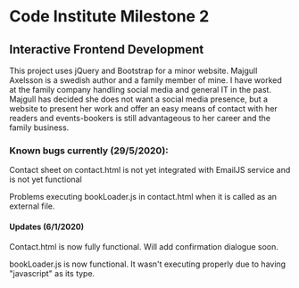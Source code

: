 # Code Institute Milestone 2
## Interactive Frontend Development

This project uses jQuery and Bootstrap for a minor website. Majgull Axelsson is a swedish author and a family member of mine. I have worked at the family company handling social media and general IT in the past. Majgull has decided she does not want a social media presence, but a website to present her work and offer an easy means of contact with her readers and events-bookers is still advantageous to her career and the family business.

### Known bugs currently (29/5/2020):

Contact sheet on contact.html is not yet integrated with EmailJS service and is not yet functional

Problems executing bookLoader.js in contact.html when it is called as an external file.

#### Updates (6/1/2020)

Contact.html is now fully functional. Will add confirmation dialogue soon.

bookLoader.js is now functional. It wasn't executing properly due to having "javascript" as its type.